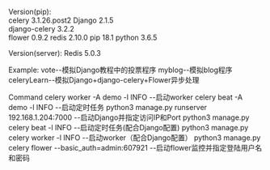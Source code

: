 Version(pip):<br>
celery        3.1.26.post2
Django        2.1.5       
django-celery 3.2.2       
flower        0.9.2
redis         2.10.0
pip           18.1
python        3.6.5

Version(server):
Redis 5.0.3

Example:
vote--模拟Django教程中的投票程序
myblog--模拟blog程序
celeryLearn--模拟Django+django-celery+Flower异步处理

Command
celery worker -A demo -l INFO --启动worker
celery beat -A demo -l INFO --启动定时任务
python3 manage.py runserver 192.168.1.204:7000 --启动Django并指定访问IP和Port
python3 manage.py celery beat -l INFO --启动定时任务(配合Django配置)
python3 manage.py celery worker -l INFO --启动worker（配合Django配置）
python3 manage.py celery flower --basic_auth=admin:607921 --启动flower监控并指定登陆用户名和密码

